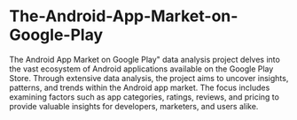 # The-Android-App-Market-on-Google-Play

The Android App Market on Google Play" data analysis project delves into the vast ecosystem of Android applications available on the Google Play Store. Through extensive data analysis, the project aims to uncover insights, patterns, and trends within the Android app market. The focus includes examining factors such as app categories, ratings, reviews, and pricing to provide valuable insights for developers, marketers, and users alike.
